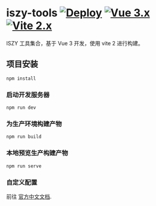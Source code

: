 # iszy-tools [![Deploy](https://github.com/ZvonimirSun/iszy-tools/actions/workflows/deploy.yml/badge.svg?branch=main)](https://github.com/ZvonimirSun/iszy-tools/actions/workflows/deploy.yml) [![Vue 3.x](https://img.shields.io/badge/vue-3.x-brightgreen)](https://v3.cn.vuejs.org/) [![Vite 2.x](https://img.shields.io/badge/Vite-2.x-blue)](https://cn.vitejs.dev/)

ISZY 工具集合，基于 Vue 3 开发，使用 vite 2 进行构建。

## 项目安装

```
npm install
```

### 启动开发服务器

```
npm run dev
```

### 为生产环境构建产物

```
npm run build
```

### 本地预览生产构建产物

```
npm run serve
```

### 自定义配置

前往 [官方中文文档](https://cn.vitejs.dev/config/).
